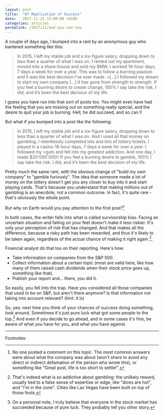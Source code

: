 ```yaml
---
layout: post
title:  "Of Replication of Success"
date:   2017-11-25 15:00:00 +0100
categories: articles
permalink: /2017/11/and-you-can-too
---
```

A couple of days ago, I bumped into a rant by an anonymous guy who bantered something like this:

>In 2015, I left my stable job and a six-figure salary, dropping down to less than a quarter of what I was on. I rented out my apartment, moved into a share-house and sold my BMW. I worked 16-hour days, 7 days a week for over a year. This was to follow a burning passion and it was the best decision I’ve ever made. >[...] I followed my dream to start my own company [...] It has gone from strength to strength.
>If you feel a burning desire to create change, 100% I say take the risk. I did, and it’s been the best decision of my life.

I guess you have run into that sort of posts too. You might even have had the feeling that you are missing out on something really special, and the desire to quit your job is burning. Hell, he did succeed, and so can I!

But what if you bumped into a post like the following:

>In 2015, I left my stable job and a six-figure salary, dropping down to less than a quarter of what I was on. And I used all that money on gambling. I relentlessly completed lots and lots of lottery tickets. I played in a casino 16-hour days, 7 days a week for over a year. I followed my >guts and fell into my greatest addiction. And one day, I made $20'000'000!!
>If you feel a burning desire to gamble, 100% I say take the risk. I did, and it’s been the best decision of my life.


Pretty much the same rant, with the obvious change of "build my own company" to "gamble furiously". The idea that someone made a lot of money on the lottery doesn't get you any closer to buy into it and start playing cards. That's because you understand that making millions out of gambling is an anecdote, not a common outcome. In fact, it's quite rare - that's obviously the whole point.

But why on Earth would you pay attention to the first post?[^1]

In both cases, the writer falls into what is called survivorship bias. Facing an uncertain situation and falling on your feet doesn't make it less riskier. It's only your perception of risk that has changed. And that makes all the difference, because a risky path has been rewarded, and thus it's likely to be taken again, regardless of the actual chance of making it right again [^2].

Financial analyst do that too on their reporting. Here's how:

- Take information on companies from the S&P 500.
- Collect information about a certain topic (most are valid here, like how many of them raised cash dividends when their stock price goes up, something like that).
- Publish your report and... there, you did it.

So easily, you fell into the trap. Have you considered all those companies that used to be on S&P, but aren't there anymore? Is that information not taking into account relevant? (hint: it is)

So, yes: next time you think of your chances of success doing something, look around. Sometimes it's just pure luck what got some people to the top.[^3] And even if you decide to go ahead, and in some cases it's fine, be aware of what you have for you, and what you have against.

---

Footnotes:

[^1]: No one posted a comment on this topic. The most common answers were about what the company was about (won't share to avoid any direct or indirect defamation of the person who wrote this), or something like "Great post, life is too short to settle!".

[^2]: That's indeed what is so addictive about gambling: the unlikely reward, usually tied to a false sense of expertise or edge, like "dices are hot", and "I'm in the zone". Cities like Las Vegas have been built on top of those fools.

[^3]: On a personal note, I truly believe that everyone in the stock market has succeeded because of pure luck. They probably tell you other story.
